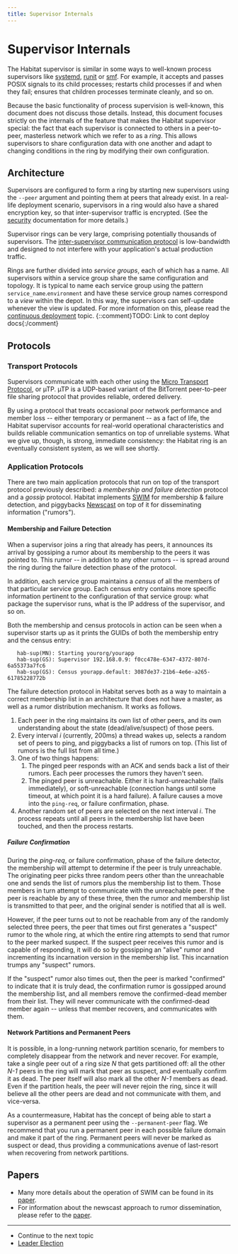 ```yaml
---
title: Supervisor Internals
---
```


# Supervisor Internals

The Habitat supervisor is similar in some ways to well-known process supervisors like [systemd](https://www.freedesktop.org/wiki/Software/systemd/), [runit](http://smarden.org/runit/) or [smf](https://en.wikipedia.org/wiki/Service_Management_Facility). For example, it accepts and passes POSIX signals to its child processes; restarts child processes if and when they fail; ensures that children processes terminate cleanly, and so on.

Because the basic functionality of process supervision is well-known, this document does not discuss those details. Instead, this document focuses strictly on the internals of the feature that makes the Habitat supervisor special: the fact that each supervisor is connected to others in a peer-to-peer, masterless network which we refer to as a _ring_. This allows supervisors to share configuration data with one another and adapt to changing conditions in the ring by modifying their own configuration.

## Architecture

Supervisors are configured to form a ring by starting new supervisors using the `--peer` argument and pointing them at peers that already exist. In a real-life deployment scenario, supervisors in a ring would also have a shared encryption key, so that inter-supervisor traffic is encrypted. (See the [security](/docs/run-packages-security) documentation for more details.)

Supervisor rings can be very large, comprising potentially thousands of supervisors. The [inter-supervisor communication protocol](#protocols) is low-bandwidth and designed to not interfere with your application's actual production traffic.

Rings are further divided into _service groups_, each of which has a name. All supervisors within a service group share the same configuration and topology. It is typical to name each service group using the pattern `service_name`.`environment` and have these service group names correspond to a _view_ within the depot. In this way, the supervisors can self-update whenever the view is updated. For more information on this, please read the [continuous deployment]() topic. {::comment}TODO: Link to cont deploy docs{:/comment}

## Protocols

### Transport Protocols

Supervisors communicate with each other using the [Micro Transport Protocol](https://en.wikipedia.org/wiki/Micro_Transport_Protocol), or µTP. µTP is a UDP-based variant of the BitTorrent peer-to-peer file sharing protocol that provides reliable, ordered delivery.

By using a protocol that treats occasional poor network performance and member loss -- either temporary or permanent -- as a fact of life, the Habitat supervisor accounts for real-world operational characteristics and builds reliable communication semantics on top of unreliable systems. What we give up, though, is strong, immediate consistency: the Habitat ring is an eventually consistent system, as we will see shortly.

### Application Protocols

There are two main application protocols that run on top of the transport protocol previously described: a _membership and failure detection_ protocol and a _gossip_ protocol. Habitat implements [SWIM](http://prakhar.me/articles/swim/) for membership & failure detection, and piggybacks [Newscast](http://www.cs.unibo.it/bison/publications/ap2pc03.pdf) on top of it for disseminating information ("rumors").

#### Membership and Failure Detection

When a supervisor joins a ring that already has peers, it announces its arrival by gossiping a rumor about its membership to the peers it was pointed to. This rumor -- in addition to any other rumors -- is spread around the ring during the failure detection phase of the protocol.

In addition, each service group maintains a _census_ of all the members of that particular service group. Each census entry contains more specific information pertinent to the configuration of that service group: what package the supervisor runs, what is the IP address of the supervisor, and so on.

Both the membership and census protocols in action can be seen when a supervisor starts up as it prints the GUIDs of both the membership entry and the census entry:

       hab-sup(MN): Starting yourorg/yourapp
       hab-sup(GS): Supervisor 192.168.0.9: f0cc478e-6347-4372-807d-6a55373a7fc6
       hab-sup(GS): Census yourapp.default: 3087de37-21b6-4e6e-a265-61785228772b

The failure detection protocol in Habitat serves both as a way to maintain a correct membership list in an architecture that does not have a master, as well as a rumor distribution mechanism. It works as follows.

1. Each peer in the ring maintains its own list of other peers, and its own understanding about the state (dead/alive/suspect) of those peers.
2. Every interval _i_ (currently, 200ms) a thread wakes up, selects a random set of peers to ping, and piggybacks a list of rumors on top. (This list of rumors is the full list from all time.)
3. One of two things happens:
   1. The pinged peer responds with an ACK and sends back a list of their rumors. Each peer processes the rumors they haven't seen.
   2. The pinged peer is unreachable. Either it is hard-unreachable (fails immediately), or soft-unreachable (connection hangs until some timeout, at which point it is a hard failure). A failure causes a move into the `ping-req`, or failure confirmation, phase.
4. Another random set of peers are selected on the next interval _i_. The process repeats until all peers in the membership list have been touched, and then the process restarts.

##### Failure Confirmation

During the _ping-req_, or failure confirmation, phase of the failure detector, the membership will attempt to determine if the peer is truly unreachable. The originating peer picks three random peers other than the unreachable one and sends the list of rumors plus the membership list to them. Those members in turn attempt to communicate with the unreachable peer. If the peer is reachable by any of these three, then the rumor and membership list is transmitted to that peer, and the original sender is notified that all is well.

However, if the peer turns out to not be reachable from any of the randomly selected three peers, the peer that times out first generates a "suspect" rumor to the whole ring, at which the entire ring attempts to send that rumor to the peer marked suspect. If the suspect peer receives this rumor and is capable of responding, it will do so by gossipping an "alive" rumor and incrementing its incarnation version in the membership list. This incarnation trumps any "suspect" rumors.

If the "suspect" rumor also times out, then the peer is marked "confirmed" to indicate that it is truly dead, the confirmation rumor is gossipped around the membership list, and all members remove the confirmed-dead member from their list. They will never communicate with the confirmed-dead member again -- unless that member recovers, and communicates with them.

#### Network Partitions and Permanent Peers

It is possible, in a long-running network partition scenario, for members to completely disappear from the network and never recover. For example, take a single peer out of a ring size _N_ that gets partitioned off: all the other _N-1_ peers in the ring will mark that peer as suspect, and eventually confirm it as dead. The peer itself will also mark all the other _N-1_ members as dead. Even if the partition heals, the peer will never rejoin the ring, since it will believe all the other peers are dead and not communicate with them, and vice-versa.

As a countermeasure, Habitat has the concept of being able to start a supervisor as a permanent peer using the `--permanent-peer` flag. We recommend that you run a permanent peer in each possible failure domain and make it part of the ring. Permanent peers will never be marked as suspect or dead, thus providing a communications avenue of last-resort when recovering from network partitions.

## Papers

* Many more details about the operation of SWIM can be found in its [paper](https://www.cs.cornell.edu/~asdas/research/dsn02-swim.pdf).
* For information about the newscast approach to rumor dissemination, please refer to the [paper](http://www.cs.unibo.it/bison/publications/ap2pc03.pdf).

<hr>
<ul class="main-content--link-nav">
  <li>Continue to the next topic</li>
  <li><a href="/docs/internals-leader-election">Leader Election</a></li>
</ul>
